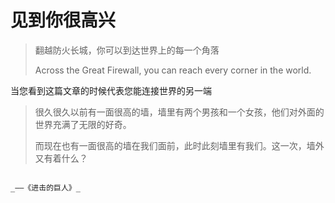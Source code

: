 # 见到你很高兴

> 翻越防火长城，你可以到达世界上的每一个角落
>
> Across the Great Firewall, you can reach every corner in the world.

当您看到这篇文章的时候代表您能连接世界的另一端

> 很久很久以前有一面很高的墙，墙里有两个男孩和一个女孩，他们对外面的世界充满了无限的好奇。
>
> 而现在也有一面很高的墙在我们面前，此时此刻墙里有我们。这一次，墙外又有着什么？

                                                                                                                                                                                              _——《进击的巨人》_



